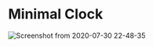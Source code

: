 # Minimal Clock

![Screenshot from 2020-07-30 22-48-35](https://user-images.githubusercontent.com/68140538/89018907-2c1ec780-d33a-11ea-8439-f8552c4559cc.png)
